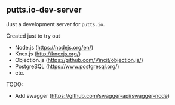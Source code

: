 ## putts.io-dev-server
Just a development server for `putts.io`.

Created just to try out
* Node.js (https://nodejs.org/en/)
* Knex.js (http://knexjs.org/)
* Objection.js (https://github.com/Vincit/objection.js/)
* PostgreSQL (https://www.postgresql.org/)
* etc.

TODO:
* Add swagger (https://github.com/swagger-api/swagger-node)
